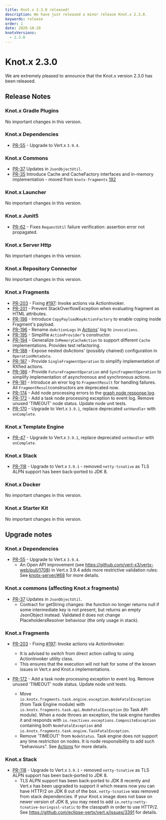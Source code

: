 ```yaml
---
title: Knot.x 2.3.0 released!
description: We have just released a minor release Knot.x 2.3.0.
keywords: release
order: 1
date: 2020-10-28
knotxVersions:
  - 2.3.0
---
```


# Knot.x 2.3.0
We are extremely pleased to announce that the Knot.x version 2.3.0 has been released.


## Release Notes

### Knot.x Gradle Plugins
No important changes in this version.
                
### Knot.x Dependencies
- [PR-55](https://github.com/Knotx/knotx-dependencies/pull/55) - Upgrade to Vert.x `3.9.4`.

### Knot.x Commons
- [PR-37](https://github.com/Knotx/knotx-commons/pull/37) Updates in `JsonObjectUtil`.
- [PR-35](https://github.com/Knotx/knotx-commons/pull/35) Introduce Cache and CacheFactory interfaces and in-memory implementation - moved from `knotx-fragments` [192](https://github.com/Knotx/knotx-fragments/issues/192)
                
### Knot.x Launcher
No important changes in this version.
                
### Knot.x Junit5
- [PR-62](https://github.com/Knotx/knotx-junit5/pull/62) - Fixes `RequestUtil` failure verification: assertion error not propagated.
                
### Knot.x Server Http
No important changes in this version.
                
### Knot.x Repository Connector
No important changes in this version.
                
### Knot.x Fragments
- [PR-203](https://github.com/Knotx/knotx-fragments/pull/203) - Fixing [#197](https://github.com/Knotx/knotx-fragments/issues/197): Invoke actions via ActionInvoker.
- [PR-201](https://github.com/Knotx/knotx-fragments/pull/201) - Prevent StackOverflowException when evaluating fragment as HTML attributes.
- [PR-198](https://github.com/Knotx/knotx-fragments/pull/198) - Introduce `CopyPayloadKeyActionFactory` to enable coping inside Fragment's payload.
- [PR-196](https://github.com/Knotx/knotx-fragments/pull/196) - Rename `doActionLogs`  in [Actions](https://github.com/Knotx/knotx-fragments/tree/master/action)' log to `invocations`.
- [PR-195](https://github.com/Knotx/knotx-fragments/pull/195) - Simplifie `ActionProvider`'s constructor.
- [PR-194](https://github.com/Knotx/knotx-fragments/pull/194) - Generalize `InMemoryCacheAction` to support different `Cache` implementations. Provides test refactoring.
- [PR-188](https://github.com/Knotx/knotx-fragments/pull/188) - Expose nested doActions' (possibly chained) configuration in `OperationMetadata`.
- [PR-187](https://github.com/Knotx/knotx-fragments/pull/187) - Provide `SingleFragmentOperation` to simplify implementation of RXfied actions.
- [PR-186](https://github.com/Knotx/knotx-fragments/pull/186) - Provide `FutureFragmentOperation` and `SyncFragmentOperation` to simplify implementation of asynchronous and synchronous actions.
- [PR-181](https://github.com/Knotx/knotx-fragments/pull/181) - Introduce an error log to `FragmentResult` for handling failures. All `FragmentResult`constructors are deprecated now.
- [PR-174](https://github.com/Knotx/knotx-fragments/pull/172) - Add node processing errors to the [graph node response log](https://github.com/Knotx/knotx-fragments/blob/master/task/handler/log/api/docs/asciidoc/dataobjects.adoc#graphnoderesponselog).
- [PR-172](https://github.com/Knotx/knotx-fragments/pull/172) - Add a task node processing exception to event log. Remove unused 'TIMEOUT' node status. Update node unit tests.
- [PR-170](https://github.com/Knotx/knotx-fragments/pull/170) - Upgrade to Vert.x `3.9.1`, replace deprecated `setHandler` with `onComplete`.
                
### Knot.x Template Engine
- [PR-47](https://github.com/Knotx/knotx-template-engine/pull/47) - Upgrade to Vert.x `3.9.1`, replace deprecated `setHandler` with `onComplete`.
     
### Knot.x Stack
- [PR-118](https://github.com/Knotx/knotx-stack/pull/118) - Upgrade to Vert.x `3.9.1` - removed `netty-tcnative` as TLS ALPN support has been back-ported to JDK 8.

### Knot.x Docker
No important changes in this version.
                
### Knot.x Starter Kit
No important changes in this version.



## Upgrade notes

### Knot.x Dependencies
- [PR-55](https://github.com/Knotx/knotx-dependencies/pull/55) - Upgrade to Vert.x `3.9.4`.
  - An Open API improvement (see https://github.com/vert-x3/vertx-web/pull/1708) in Vert.x 3.9.4 adds more restrictive validation rules:  See [knotx-server/#68](https://github.com/Knotx/knotx-server-http/pull/68) for more details.

### Knot.x commons (affecting Knot.x fragments)
- [PR-37](https://github.com/Knotx/knotx-commons/pull/37) Updates in `JsonObjectUtil`.
  - Contract for getString changes: the function no longer returns null if some intermediate key is not present, but returns an empty JsonObject instead. Validated it does not change PlaceholdersResolver behaviour (the only usage in stack).

### Knot.x Fragments
- [PR-203](https://github.com/Knotx/knotx-fragments/pull/203) - Fixing [#197](https://github.com/Knotx/knotx-fragments/issues/197): Invoke actions via ActionInvoker.
  - It is advised to switch from direct action calling to using ActionInvoker utility class.
  - This ensures that the execution will not halt for some of the known issues in Vert.x and Knot.x implementations.

- [PR-172](https://github.com/Knotx/knotx-fragments/pull/172) - Add a task node processing exception to event log. Remove unused 'TIMEOUT' node status. Update node unit tests.
  - Move `io.knotx.fragments.task.engine.exception.NodeFatalException` (from Task Engine module) with `io.knotx.fragments.task.api.NodeFatalException` (to Task API module). When a node throws an exception, the task engine handles it and responds with `io.reactivex.exceptions.CompositeException` containing both `NodeFatalException` and `io.knotx.fragments.task.engine.TaskFatalException`.
  - Remove 'TIMEOUT' from `NodeStatus`. Task engine does not support any time restriction on nodes. It is node responsibility to add such "behaviours". See [Actions](https://github.com/Knotx/knotx-fragments/tree/master/action/library) for more details.

### Knot.x Stack
- [PR-118](https://github.com/Knotx/knotx-template-engine/pull/118) - Upgrade to Vert.x `3.9.1` - removed `netty-tcnative` as TLS ALPN support has been back-ported to JDK 8.
  - TLS ALPN support has been back-ported to JDK 8 recently and Vert.x has been upgraded to support it which means now you can have HTTP/2 on JDK 8 out of the box. `netty-tcnative` was removed from stack dependencies. If your Knot.x image does not base on newer version of JDK 8, you may need to add `io.netty:netty-tcnative-boringssl-static` to the classpath in order to use HTTP/2. See https://github.com/eclipse-vertx/vert.x/issues/3391 for details.
